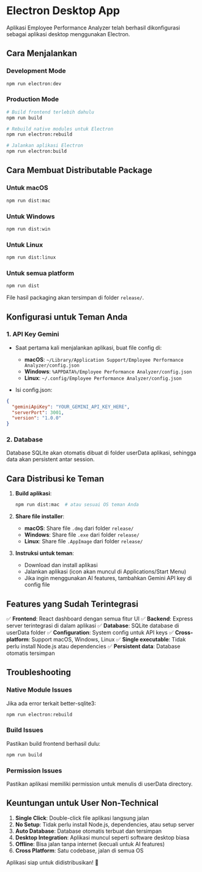 # Electron Desktop App

Aplikasi Employee Performance Analyzer telah berhasil dikonfigurasi sebagai aplikasi desktop menggunakan Electron.

## Cara Menjalankan

### Development Mode
```bash
npm run electron:dev
```

### Production Mode
```bash
# Build frontend terlebih dahulu
npm run build

# Rebuild native modules untuk Electron
npm run electron:rebuild

# Jalankan aplikasi Electron
npm run electron:build
```

## Cara Membuat Distributable Package

### Untuk macOS
```bash
npm run dist:mac
```

### Untuk Windows
```bash
npm run dist:win
```

### Untuk Linux
```bash
npm run dist:linux
```

### Untuk semua platform
```bash
npm run dist
```

File hasil packaging akan tersimpan di folder `release/`.

## Konfigurasi untuk Teman Anda

### 1. API Key Gemini
- Saat pertama kali menjalankan aplikasi, buat file config di: 
  - **macOS**: `~/Library/Application Support/Employee Performance Analyzer/config.json`
  - **Windows**: `%APPDATA%/Employee Performance Analyzer/config.json`
  - **Linux**: `~/.config/Employee Performance Analyzer/config.json`

- Isi config.json:
```json
{
  "geminiApiKey": "YOUR_GEMINI_API_KEY_HERE",
  "serverPort": 3001,
  "version": "1.0.0"
}
```

### 2. Database
Database SQLite akan otomatis dibuat di folder userData aplikasi, sehingga data akan persistent antar session.

## Cara Distribusi ke Teman

1. **Build aplikasi**:
   ```bash
   npm run dist:mac  # atau sesuai OS teman Anda
   ```

2. **Share file installer**:
   - **macOS**: Share file `.dmg` dari folder `release/`
   - **Windows**: Share file `.exe` dari folder `release/`
   - **Linux**: Share file `.AppImage` dari folder `release/`

3. **Instruksi untuk teman**:
   - Download dan install aplikasi
   - Jalankan aplikasi (icon akan muncul di Applications/Start Menu)
   - Jika ingin menggunakan AI features, tambahkan Gemini API key di config file

## Features yang Sudah Terintegrasi

✅ **Frontend**: React dashboard dengan semua fitur UI
✅ **Backend**: Express server terintegrasi di dalam aplikasi
✅ **Database**: SQLite database di userData folder 
✅ **Configuration**: System config untuk API keys
✅ **Cross-platform**: Support macOS, Windows, Linux
✅ **Single executable**: Tidak perlu install Node.js atau dependencies
✅ **Persistent data**: Database otomatis tersimpan

## Troubleshooting

### Native Module Issues
Jika ada error terkait better-sqlite3:
```bash
npm run electron:rebuild
```

### Build Issues
Pastikan build frontend berhasil dulu:
```bash
npm run build
```

### Permission Issues
Pastikan aplikasi memiliki permission untuk menulis di userData directory.

## Keuntungan untuk User Non-Technical

1. **Single Click**: Double-click file aplikasi langsung jalan
2. **No Setup**: Tidak perlu install Node.js, dependencies, atau setup server
3. **Auto Database**: Database otomatis terbuat dan tersimpan
4. **Desktop Integration**: Aplikasi muncul seperti software desktop biasa
5. **Offline**: Bisa jalan tanpa internet (kecuali untuk AI features)
6. **Cross Platform**: Satu codebase, jalan di semua OS

Aplikasi siap untuk didistribusikan! 🎉